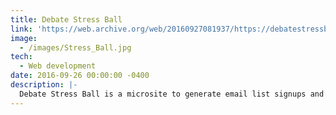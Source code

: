 ```yaml
---
title: Debate Stress Ball
link: 'https://web.archive.org/web/20160927081937/https://debatestressball.com/'
image:
  - /images/Stress_Ball.jpg
tech:
  - Web development
date: 2016-09-26 00:00:00 -0400
description: |-
  Debate Stress Ball is a microsite to generate email list signups and donations during the 2016 Presidential debates.Each time a user presses a button, the Trump ball shows a random animation. My personal favorite is when his comb-over blows off.
---
```


